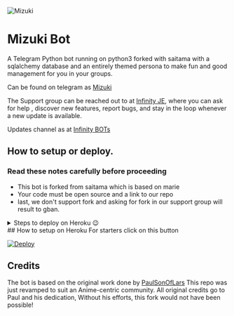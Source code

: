 ![Mizuki](https://telegra.ph/file/2cdd052cf883e8ace4ffa.jpg)
# Mizuki Bot

A Telegram Python bot running on python3 forked with saitama with a sqlalchemy database and an entirely themed persona to make fun and good management for you in your groups.

Can be found on telegram as [Mizuki](https://t.me/TheMizukiBot)

The Support group can be reached out to at [Infinity JE](https://t.me/InfinityJEOT), where you can ask for help , discover new features, report bugs, and stay in the loop whenever a new update is available. 


Updates channel as at [Infinity BOTs](https://t.me/Infinity_BOTs)

## How to setup or deploy.

### Read these notes carefully before proceeding 
 - This bot is forked from saitama which is based on marie
 - Your code must be open source and a link to our repo
 - last, we don't support fork and asking for fork in our support group will result to gban.

<details>
  <summary>Steps to deploy on Heroku 😉 </summary>

```
Fill in all the details, Deploy!
Now go to https://dashboard.heroku.com/apps/(app-name)/resources (Replace (app-name) with your app name)
REMEMBER: Turn on worker dyno (Don't worry It's free :D) & Webhook
Now send the bot /start, If it doesn't respond go to https://dashboard.heroku.com/apps/(app-name)/settings and remove webhook and port.
```

  [![Deploy](https://www.herokucdn.com/deploy/button.svg)](https://heroku.com/deploy?template=https://github.com/ImJanindu/Mizuki.git)
</details>
## How to setup on Heroku 
For starters click on this button 

[![Deploy](https://www.herokucdn.com/deploy/button.svg)](https://heroku.com/deploy?template=https://github.com/ImJanindu/Mizuki.git) 


## Credits
The bot is based on the original work done by [PaulSonOfLars](https://github.com/PaulSonOfLars)
This repo was just revamped to suit an Anime-centric community. All original credits go to Paul and his dedication, Without his efforts, this fork would not have been possible!
